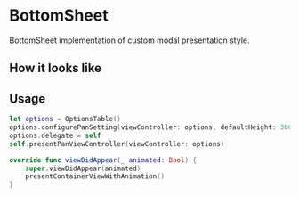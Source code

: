 # BottomSheet

BottomSheet implementation of custom modal presentation style.

## How it looks like



## Usage

```Swift
let options = OptionsTable()
options.configurePanSetting(viewController: options, defaultHeight: 300, maxHeight: 300)
options.delegate = self
self.presentPanViewController(viewController: options)

override func viewDidAppear(_ animated: Bool) {
    super.viewDidAppear(animated)
    presentContainerViewWithAnimation() 
}
```

